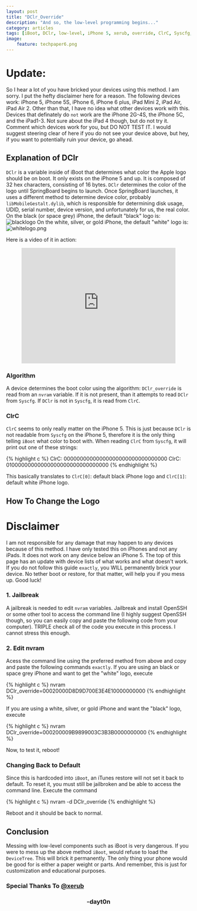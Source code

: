 ```yaml
---
layout: post
title: "DClr_Override"
description: "And so, the low-level programming begins..."
category: articles
tags: [iBoot, DClr, low-level, iPhone 5, xerub, override, ClrC, Syscfg, nvram]
image:
    feature: techpaper6.png
---
```


# Update:
So I hear a lot of you have bricked your devices using this method. I am sorry. I put the hefty disclaimer here for a reason. The following devices work: iPhone 5, iPhone 5S, iPhone 6, iPhone 6 plus, iPad Mini 2, iPad Air, iPad Air 2. Other than that, I have no idea what other devices work with this. Devices that definately do `not` work are the iPhone 2G-4S, the iPhone 5C, and the iPad1-3. Not sure about the iPad 4 though, but do not try it. Comment which devices work for you, but DO NOT TEST IT. I would suggest steering clear of here if you do not see your device above, but hey, if you want to potentially ruin your device, go ahead. 


## Explanation of DClr
`DClr` is a variable inside of iBoot that determines what color the Apple logo should be on boot. It only exists on the iPhone 5 and up. It is composed of 32 hex characters, consisting of 16 bytes. `DClr` determines the color of the logo until SpringBoard begins to launch. Once SpringBoard launches, it uses a different method to determine device color, probably `libMobileGestalt.dylib`, which is responsible for determining disk usage, UDID, serial number, device version, and unfortunately for us, the real color. On the black (or space grey) iPhone, the default "black" logo is: ![blacklogo](https://raw.githubusercontent.com/dayt0n/dayt0n.github.io/master/images/blacklogo.png) On the white, silver, or gold iPhone, the default "white" logo is: ![whitelogo.png](https://raw.githubusercontent.com/dayt0n/dayt0n.github.io/master/images/whitelogo.png)

Here is a video of it in action: 

<center><iframe width="420" height="315" src="https://www.youtube.com/embed/Q59eyFqzjjM" frameborder="0" allowfullscreen></iframe></center>

### Algorithm
A device determines the boot color using the algorithm: `DClr_override` is read from an `nvram` variable. If it is not present, than it attempts to read `DClr` from `Syscfg`. If `DClr` is not in `Syscfg`, it is read from `ClrC`. 

### ClrC
`ClrC` seems to only really matter on the iPhone 5. This is just because `DClr` is not readable from `Syscfg` on the iPhone 5, therefore it is the only thing telling `iBoot` what color to boot with. When reading `ClrC` from `Syscfg`, it will print out one of these strings:

{% highlight c %}
ClrC: 00000000000000000000000000000000
ClrC: 01000000000000000000000000000000
{% endhighlight %}
 
This basically translates to `ClrC[0]`: default black iPhone logo and `ClrC[1]`: default white iPhone logo.

## How To Change the Logo

# Disclaimer
I am not responsible for any damage that may happen to any devices because of this method. I have only tested this on iPhones and not any iPads. It does not work on any device below an iPhone 5. The top of this page has an update with device lists of what works and what doesn't work. If you do not follow this guide `exactly`, you WILL permanently brick your device. No tether boot or restore, for that matter, will help you if you mess up. Good luck!

### 1. Jailbreak
A jailbreak is needed to edit `nvram` variables. Jailbreak and install OpenSSH or some other tool to access the command line (I highly suggest OpenSSH though, so you can easily copy and paste the following code from your computer). TRIPLE check all of the code you execute in this process. I cannot stress this enough.

### 2. Edit nvram
Acess the command line using the preferred method from above and copy and paste the following commands `exactly`. If you are using an black or space grey iPhone and want to get the "white" logo, execute 

{% highlight c %}
nvram DClr_override=00020000D8D9D700E3E4E10000000000
{% endhighlight %}

If you are using a white, silver, or gold iPhone and want the "black" logo, execute

{% highlight c %}
nvram DClr_override=000200009B9899003C3B3B0000000000
{% endhighlight %}

Now, to test it, reboot!

### Changing Back to Default
Since this is hardcoded into `iBoot`, an iTunes restore will not set it back to default. To reset it, you must still be jailbroken and be able to access the command line. Execute the command 

{% highlight c %}
nvram -d DClr_override
{% endhighlight %}

Reboot and it should be back to normal.

## Conclusion
Messing with low-level components such as iBoot is very dangerous. If you were to mess up the above method `iBoot`, would refuse to load the `DeviceTree`. This will brick it permanently. The only thing your phone would be good for is either a paper weight or parts. And remember, this is just for customization and educational purposes. 

### Special Thanks To [@xerub](http://twitter.com/xerub)

<center><h3>-dayt0n</h3></center>
